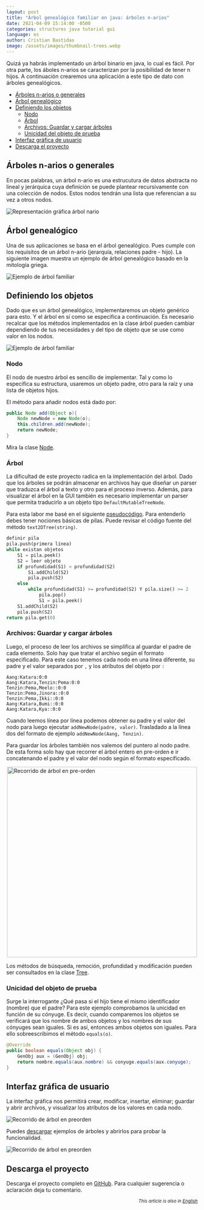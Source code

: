 ```yaml
---
layout: post
title: "Árbol genealógico familiar en java: árboles n-arios"
date: 2021-04-09 15:14:00 -0500
categories: structures java tutorial gui
language: es
author: Cristian Bastidas
image: /assets/images/thumbnail-trees.webp
---
```

Quizá ya habrás implementado un árbol binario en java, lo cual es fácil. Por otra parte, los áboles n-arios se caracterizan por la posibilidad de tener n hijos. A continuación crearemos una aplicación a este tipo de dato con árboles genealógicos.

- [Árboles n-arios o generales](#árboles-n-arios-o-generales)
- [Árbol genealógico](#árbol-genealógico)
- [Definiendo los objetos](#definiendo-los-objetos)
  - [Nodo](#nodo)
  - [Árbol](#árbol)
  - [Archivos: Guardar y cargar árboles](#archivos-guardar-y-cargar-árboles)
  - [Unicidad del objeto de prueba](#unicidad-del-objeto-de-prueba)
- [Interfaz gráfica de usuario](#interfaz-gráfica-de-usuario)
- [Descarga el proyecto](#descarga-el-proyecto)

## Árboles n-arios o generales

En pocas palabras, un árbol n-ario es una estrucutura de datos abstracta no lineal y jerárquica cuya definición se puede plantear recursivamente con una colección de nodos. Estos nodos tendrán una lista que referencian a su vez a otros nodos.

<img src="https://github.com/crixodia/nary-family-tree/raw/master/assets/arbol-nario.png" style="display:block; margin-left: auto; margin-right:auto;" alt="Representación gráfica árbol nario">

## Árbol genealógico

Una de sus aplicaciones se basa en el árbol genealógico. Pues cumple con los requisitos de un árbol n-ario (jerarquía, relaciones padre - hijo). La siguiente imagen muestra un ejemplo de árbol genealógico basado en la mitología griega.

<img src="https://github.com/crixodia/nary-family-tree/raw/master/assets/family-tree.png" style="display:block; margin-left: auto; margin-right:auto;" alt="Ejemplo de árbol familiar">

## Definiendo los objetos

Dado que es un árbol genealógico, implementaremos un objeto genérico para esto. Y el árbol en sí como se especifica a continuación. Es necesario recalcar que los métodos implementados en la clase árbol pueden cambiar dependiendo de tus necesidades y del tipo de objeto que se use como valor en los nodos.

<img src="https://github.com/crixodia/nary-family-tree/raw/master/assets/uml.png" style="display:block; margin-left: auto; margin-right:auto;" alt="Ejemplo de árbol familiar">

### Nodo

El nodo de nuestro árbol es sencillo de implementar. Tal y como lo especifica su estructura, usaremos un objeto padre, otro para la raíz y una lista de objetos hijos.

El método para añadir nodos está dado por:

```java
public Node add(Object o){
    Node newNode = new Node(o);
    this.children.add(newNode);
    return newNode;
}
```
Mira la clase [Node](https://github.com/crixodia/nary-family-tree/blob/master/ArbolGen/src/CapaNegocio/Node.java).

### Árbol

La dificultad de este proyecto radica en la implementación del árbol. Dado que los árboles se podrán almacenar en archivos hay que diseñar un parser que traduzca el árbol a texto y otro para el proceso inverso. Además, para visualizar el árbol en la GUI también es necesario implementar un parser que permita traducirlo a un objeto tipo `DefaultMutableTreeNode`.

Para esta labor me basé en el siguiente [pseudocódigo](https://stackoverflow.com/questions/21735468/parse-indented-text-tree-in-java). Para entenderlo debes tener nociones básicas de pilas. Puede revisar el código fuente del método `text2DTree(string)`.

```python
definir pila
pila.push(primera línea)
while existan objetos
    S1 = pila.peek()
    S2 = leer objeto
    if profundidad(S1) < profundidad(S2)
        S1.addChild(S2)
        pila.push(S2)
    else
        while profundidad(S1) >= profundidad(S2) Y pila.size() >= 2
            pila.pop()
            S1 = pila.peek()
    S1.addChild(S2)
    pila.push(S2)
return pila.get(0)
```
### Archivos: Guardar y cargar árboles

Luego, el proceso de leer los archivos se simplifica al guardar el padre de cada elemento. Solo hay que tratar el archivo según el formato especificado. Para este caso tenemos cada nodo en una línea diferente, su padre y el valor separados por `,` y los atributos del objeto por `:`

```
Aang:Katara:0:0
Aang:Katara,Tenzin:Pema:0:0
Tenzin:Pema,Meelo::0:0
Tenzin:Pema,Jinora::0:0
Tenzin:Pema,Ikki::0:0
Aang:Katara,Bumi::0:0
Aang:Katara,Kya::0:0
```
Cuando leemos línea por línea podemos obtener su padre y el valor del nodo para luego ejecutar `addNewNode(padre, valor)`. Trasladado a la línea dos del formato de ejemplo `addNewNode(Aang, Tenzin)`.

Para guardar los árboles también nos valemos del puntero al nodo padre. De esta forma solo hay que recorrer el árbol entero en pre-orden e ir concatenando el padre y el valor del nodo según el formato especificado.

<img src="https://github.com/crixodia/nary-family-tree/raw/master/assets/tree-traversal.png" style="display:block; margin-left: auto; margin-right:auto;" width="500px" alt="Recorrido de árbol en pre-orden">

Los métodos de búsqueda, remoción, profundidad y modificación pueden ser consultados en la clase [Tree](https://github.com/crixodia/nary-family-tree/blob/master/ArbolGen/src/CapaNegocio/Tree.java).

### Unicidad del objeto de prueba

Surge la interrogante ¿Qué pasa si el hijo tiene el mismo identificador (nombre) que el padre? Para este ejemplo comprobamos la unicidad en función de su cónyuge. Es decir, cuando comparemos los objetos se verificará que los nombre de ambos objetos y los nombres de sus cónyuges sean iguales. Si es así, entonces ambos objetos son iguales. Para ello sobreescribimos el método `equals(o)`.

```java
@Override
public boolean equals(Object obj) {
    GenObj aux = (GenObj) obj;
    return nombre.equals(aux.nombre) && conyuge.equals(aux.conyuge);
}
```

## Interfaz gráfica de usuario

La interfaz gráfica nos permitirá crear, modificar, insertar, eliminar; guardar y abrir archivos, y visualizar los atributos de los valores en cada nodo.

<img src="https://github.com/crixodia/nary-family-tree/raw/master/assets/gui.jpg" style="display:block; margin-left: auto; margin-right:auto;" alt="Recorrido de árbol en preorden">

Puedes [descargar](https://github.com/crixodia/nary-family-tree/tree/master/examples) ejemplos de árboles y abrirlos para probar la funcionalidad.

<img src="https://github.com/crixodia/nary-family-tree/raw/master/assets/open.jpg" style="display:block; margin-left: auto; margin-right:auto;" alt="Recorrido de árbol en preorden">

## Descarga el proyecto

Descarga el proyecto completo en [GitHub](http://github.com/crixodia/nary-family-tree). Para cualquier sugerencia o aclaración deja tu comentario.

<div style="margin-left: auto; text-align:right;">
<i><small>
This article is also in <a href="{{ site.baseurl }}{% link en/_posts/2021-04-08-nary-family-tree.markdown %}">English</a>
</small></i>
</div>